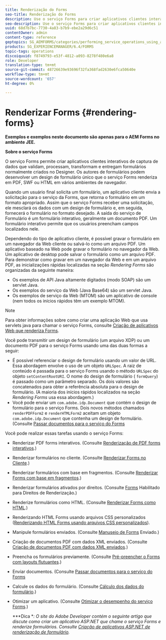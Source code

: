 ```yaml
---
title: Renderização do Forms
seo-title: Renderização do Forms
description: Use o serviço Forms para criar aplicativos clientes interativos de captura de dados que validam, processam, transformam e entregam formulários normalmente criados no Designer. Os autores de formulários podem desenvolver um design de formulário único que o serviço Forms renderiza em PDF, SWF ou HTML em vários ambientes de navegador.
seo-description: Use o serviço Forms para criar aplicativos clientes interativos de captura de dados que validam, processam, transformam e entregam formulários normalmente criados no Designer. Os autores de formulários podem desenvolver um design de formulário único que o serviço Forms renderiza em PDF, SWF ou HTML em vários ambientes de navegador.
uuid: 68d7b7bc-7730-4a83-b7b9-ebe2a29d6c51
contentOwner: admin
content-type: reference
geptopics: SG_AEMFORMS/categories/performing_service_operations_using_apis
products: SG_EXPERIENCEMANAGER/6.4/FORMS
topic-tags: operations
discoiquuid: f8749793-e53f-4812-a093-8278f480e6a8
role: Developer
translation-type: tm+mt
source-git-commit: 48726639e93696f32fa368fad2630e6fca50640e
workflow-type: tm+mt
source-wordcount: '657'
ht-degree: 0%

---
```



# Renderizar Forms {#rendering-forms}

**Exemplos e exemplos neste documento são apenas para o AEM Forms no ambiente JEE.**

**Sobre o serviço Forms**

O serviço Forms permite criar aplicativos clientes interativos de captura de dados que validam, processam, transformam e entregam formulários normalmente criados no Designer. Os autores de formulários podem desenvolver um design de formulário único que o serviço Forms renderiza em PDF, SWF ou HTML em vários ambientes de navegador.

Quando um usuário final solicita um formulário, um aplicativo cliente envia a solicitação para o serviço da Forms, que retorna o formulário em um formato apropriado. Assim que o serviço Forms receber uma solicitação, ele mesclará os dados com um design de formulário e, em seguida, fornecerá o formulário no formato desejado. A saída do serviço de Formulário é um formulário interativo, geralmente um documento PDF. Um formulário interativo permite que os usuários preencham campos localizados nele.

Dependendo do tipo de aplicativo cliente, é possível gravar o formulário em um navegador da Web cliente ou salvá-lo como um arquivo PDF. Um aplicativo baseado na Web pode gravar o formulário no navegador da Web. Um aplicativo de desktop pode salvar o formulário como um arquivo PDF. Para demonstrar como gravar em um navegador da Web e em um arquivo PDF, as inicializações rápidas localizadas na seção *Rendering Forms* são organizadas da seguinte maneira:

* Os exemplos de API Java altamente digitados (modo SOAP) são um servlet Java.
* Os exemplos do serviço da Web (Java Base64) são um servlet Java.
* Os exemplos de serviço da Web (MTOM) são um aplicativo de console (nem todos os inícios rápidos têm um exemplo MTOM).

>[!NOTE]
>
>Para obter informações sobre como criar uma aplicação Web que usa servlets java para chamar o serviço Forms, consulte [Criação de aplicativos Web que renderiza Forms](/help/forms/developing/creating-web-applications-renders-forms.md).

Você pode transmitir um design de formulário (um arquivo XDP) ou um documento PDF para o serviço Forms usando uma das duas formas a seguir:

* É possível referenciar o design de formulário usando um valor de URL. Essa abordagem envolve o uso de um objeto `URLSpec`. A raiz de conteúdo é passada para o serviço Forms usando o método `URLSpec` do objeto `setContentRootURI`. O nome do design de formulário ( `formQuery`) é passado como um parâmetro separado. Os dois valores são concatenados para obter a referência absoluta para o design de formulário. (A maioria dos inícios rápidos localizados na seção *Rendering Forms* usa essa abordagem.)
* Você pode enviar um `com.adobe.idp.Document` que contém o design de formulário para o serviço Forms. Dois novos métodos chamados `renderPDFForm2` e `renderHTMLForm2` aceitam um objeto `com.adobe.idp.Document` que contenha um design de formulário. (Consulte [Passar documentos para o serviço do Forms](/help/forms/developing/passing-documents-forms-service.md)

Você pode realizar essas tarefas usando o serviço Forms:

* Renderizar PDF forms interativos. (Consulte [Renderização de PDF forms interativos](/help/forms/developing/rendering-interactive-pdf-forms.md).)
* Renderizar formulários no cliente. (Consulte [Renderizar Forms no Cliente](/help/forms/developing/rendering-forms-client.md).)
* Renderizar formulários com base em fragmentos. (Consulte [Renderizar Forms com base em fragmentos](/help/forms/developing/rendering-forms-based-fragments.md).)
* Renderizar formulários ativados por direitos. (Consulte [Forms](/help/forms/developing/rendering-rights-enabled-forms.md) Habilitado para Direitos de Renderização.)
* Renderize formulários como HTML. (Consulte [Renderizar Forms como HTML](/help/forms/developing/rendering-forms-html.md).)
* Renderizando HTML Forms usando arquivos CSS personalizados ([Renderizando HTML Forms usando arquivos CSS personalizados](/help/forms/developing/rendering-html-forms-using-custom.md)).
* Manipule formulários enviados. (Consulte [Manuseio de Forms](/help/forms/developing/handling-submitted-forms.md) Enviado.)
* Criação de documentos PDF com dados XML enviados. (Consulte [Criação de documentos PDF com dados XML enviados](/help/forms/developing/creating-pdf-documents-submitted-xml.md).)
* Preencha os formulários previamente. (Consulte [Pré-preencher o Forms com layouts flutuantes](/help/forms/developing/prepopulating-forms-flowable-layouts.md).)
* Enviar documentos. (Consulte [Passar documentos para o serviço do Forms](/help/forms/developing/passing-documents-forms-service.md)
* Calcule os dados do formulário. (Consulte [Cálculo dos dados do formulário](/help/forms/developing/calculating-form-data.md).)
* Otimizar um aplicativo. (Consulte [Otimizar o desempenho do serviço Forms](/help/forms/developing/optimizing-performance-forms-service.md).)

   ***Dica **: O site do Adobe Developer contém o seguinte artigo que discute como criar um aplicativo ASP.NET que chame o serviço Forms e renderize formulários. Consulte [Criação de aplicativos ASP.NET de renderização de formulário](https://www.adobe.com/devnet/livecycle/articles/asp_net.html).*

